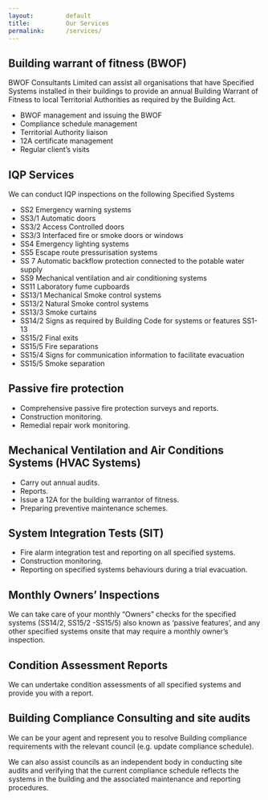 ```yaml
---
layout:         default
title:          Our Services
permalink:      /services/
---
```


## Building warrant of fitness (BWOF)

BWOF Consultants Limited can assist all organisations that have Specified Systems installed in their buildings to provide an annual Building Warrant of Fitness to local Territorial Authorities as required by the Building Act.

-	BWOF management and issuing the BWOF
-	Compliance schedule management
-	Territorial Authority liaison
-	12A certificate management 
-	Regular client’s visits 

## IQP Services

We can conduct IQP inspections on the following Specified Systems

- SS2   	Emergency warning systems 
- SS3/1	Automatic doors
- SS3/2	Access Controlled doors
- SS3/3	Interfaced fire or smoke doors or windows 
- SS4	Emergency lighting systems
- SS5	Escape route pressurisation systems
- SS 7	Automatic backflow protection connected to the potable water supply
- SS9	Mechanical ventilation and air conditioning systems
- SS11	Laboratory fume cupboards
- SS13/1	Mechanical Smoke control systems
- SS13/2	Natural Smoke control systems
- SS13/3	Smoke curtains
- SS14/2	Signs as required by Building Code for systems or features SS1-13
- SS15/2	Final exits
- SS15/5	Fire separations
- SS15/4	Signs for communication information to facilitate evacuation
- SS15/5	Smoke separation

## Passive fire protection 

-	Comprehensive passive fire protection surveys and reports.
-	Construction monitoring.
-	Remedial repair work monitoring.
 
## Mechanical Ventilation and Air Conditions Systems (HVAC Systems)
-	Carry out annual audits.
-	Reports.
-	Issue a 12A for the building warrantor of fitness.
-	Preparing preventive maintenance schemes.
 
## System Integration Tests (SIT)

-	Fire alarm integration test and reporting on all specified systems.
-	Construction monitoring.
-	Reporting on specified systems behaviours during a trial evacuation.

## Monthly Owners’ Inspections

We can take care of your monthly “Owners” checks for the specified systems (SS14/2, SS15/2 -SS15/5) also known as ‘passive features’, and any other specified systems onsite that may require a monthly owner’s inspection.

## Condition Assessment Reports 

We can undertake condition assessments of all specified systems and provide you with a report.

## Building Compliance Consulting and site audits 

We can be your agent and represent you to resolve Building compliance requirements with the relevant council (e.g. update compliance schedule).

We can also assist councils as an independent body in conducting site audits and verifying that the current compliance schedule reflects the systems in the building and the associated maintenance and reporting procedures.
